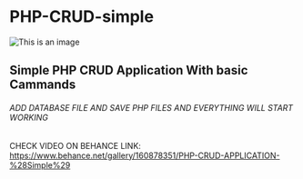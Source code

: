 # PHP-CRUD-simple
![This is an image](https://media.licdn.com/dms/image/C4D22AQGDw5IBe4EyOA/feedshare-shrink_800/0/1673320756031?e=1676505600&v=beta&t=pqciBduWgSkiaJwL8ZVGfKh9EIFBdsZVKUc2uBKNRps)

## Simple PHP CRUD Application With basic Cammands
###### ADD DATABASE FILE AND SAVE PHP FILES AND EVERYTHING WILL START WORKING

CHECK VIDEO ON BEHANCE LINK: https://www.behance.net/gallery/160878351/PHP-CRUD-APPLICATION-%28Simple%29
